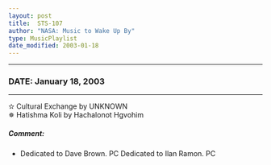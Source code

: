 ```yaml
---
layout: post
title:  STS-107
author: "NASA: Music to Wake Up By"
type: MusicPlaylist
date_modified: 2003-01-18
---
```


----
### DATE: January 18, 2003
----
✫ Cultural Exchange by UNKNOWN  &nbsp;<br />✵ Hatishma Koli by Hachalonot Hgvohim

##### Comment:
* Dedicated to Dave Brown. PC
Dedicated to Ilan Ramon. PC
